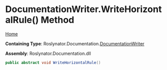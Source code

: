 <a name="_top"></a>

# DocumentationWriter\.WriteHorizontalRule\(\) Method

[Home](../../../../README.md#_top)

**Containing Type**: Roslynator\.Documentation\.[DocumentationWriter](../README.md#_top)

**Assembly**: Roslynator\.Documentation\.dll

```csharp
public abstract void WriteHorizontalRule()
```


